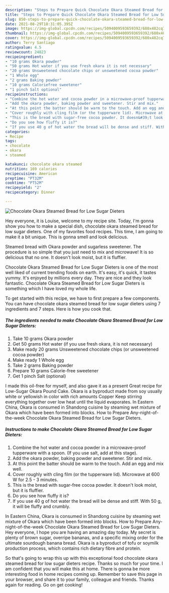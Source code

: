 ```yaml
---
description: "Steps to Prepare Quick Chocolate Okara Steamed Bread for Low Sugar Dieters"
title: "Steps to Prepare Quick Chocolate Okara Steamed Bread for Low Sugar Dieters"
slug: 850-steps-to-prepare-quick-chocolate-okara-steamed-bread-for-low-sugar-dieters
date: 2021-08-29T18:31:05.395Z
image: https://img-global.cpcdn.com/recipes/5094009593659392/680x482cq70/chocolate-okara-steamed-bread-for-low-sugar-dieters-recipe-main-photo.jpg
thumbnail: https://img-global.cpcdn.com/recipes/5094009593659392/680x482cq70/chocolate-okara-steamed-bread-for-low-sugar-dieters-recipe-main-photo.jpg
cover: https://img-global.cpcdn.com/recipes/5094009593659392/680x482cq70/chocolate-okara-steamed-bread-for-low-sugar-dieters-recipe-main-photo.jpg
author: Terry Santiago
ratingvalue: 4.5
reviewcount: 24823
recipeingredient:
- "10 grams Okara powder"
- "50 grams Hot water if you use fresh okara it is not necessary"
- "20 grams Unsweetened chocolate chips or unsweetened cocoa powder"
- "1 Whole egg"
- "2 grams Baking powder"
- "10 grams Caloriefree sweetener"
- "1 pinch Salt optional"
recipeinstructions:
- "Combine the hot water and cocoa powder in a microwave-proof tupperware with a spoon. (If you use salt, add at this stage)."
- "Add the okara powder, baking powder and sweetener. Stir and mix."
- "At this point the batter should be warm to the touch. Add an egg and mix well."
- "Cover roughly with cling film (or the tupperware lid). Microwave at 600 W for 2.5 - 3 minutes."
- "This is the bread with sugar-free cocoa powder. It doesn&#39;t look moist, but it is fluffier."
- "Do you see how fluffy it is?"
- "If you use 40 g of hot water the bread will be dense and stiff. With 50 g, it will be fluffy and crumbly."
categories:
- Recipe
tags:
- chocolate
- okara
- steamed

katakunci: chocolate okara steamed 
nutrition: 169 calories
recipecuisine: American
preptime: "PT32M"
cooktime: "PT52M"
recipeyield: "2"
recipecategory: Dinner

---
```



![Chocolate Okara Steamed Bread for Low Sugar Dieters](https://img-global.cpcdn.com/recipes/5094009593659392/680x482cq70/chocolate-okara-steamed-bread-for-low-sugar-dieters-recipe-main-photo.jpg)

Hey everyone, it is Louise, welcome to my recipe site. Today, I'm gonna show you how to make a special dish, chocolate okara steamed bread for low sugar dieters. One of my favorites food recipes. This time, I am going to make it a bit unique. This is gonna smell and look delicious.

Steamed bread with Okara powder and sugarless sweetener. The procedure is so simple that you just need to mix and microwave! It is so delicious that no one. It doesn&#39;t look moist, but it is fluffier.

Chocolate Okara Steamed Bread for Low Sugar Dieters is one of the most well liked of current trending foods on earth. It's easy, it's quick, it tastes yummy. It's enjoyed by millions every day. They are nice and they look fantastic. Chocolate Okara Steamed Bread for Low Sugar Dieters is something which I have loved my whole life.


To get started with this recipe, we have to first prepare a few components. You can have chocolate okara steamed bread for low sugar dieters using 7 ingredients and 7 steps. Here is how you cook that.

<!--inarticleads1-->

##### The ingredients needed to make Chocolate Okara Steamed Bread for Low Sugar Dieters:

1. Take 10 grams Okara powder
1. Get 50 grams Hot water (if you use fresh okara, it is not necessary)
1. Make ready 20 grams Unsweetened chocolate chips (or unsweetened cocoa powder)
1. Make ready 1 Whole egg
1. Take 2 grams Baking powder
1. Prepare 10 grams Calorie-free sweetener
1. Get 1 pinch Salt (optional)


I made this oil-free for myself, and also gave it as a present Great recipe for Low-Sugar Okara Pound Cake. Okara is a byproduct made from soy usually white or yellowish in color with rich amounts Copper Keep stirring everything together over low heat until the liquid evaporates. In Eastern China, Okara is consumed in Shandong cuisine by steaming wet mixture of Okara which have been formed into blocks. How to Prepare Any-night-of-the-week Chocolate Okara Steamed Bread for Low Sugar Dieters. 

<!--inarticleads2-->

##### Instructions to make Chocolate Okara Steamed Bread for Low Sugar Dieters:

1. Combine the hot water and cocoa powder in a microwave-proof tupperware with a spoon. (If you use salt, add at this stage).
1. Add the okara powder, baking powder and sweetener. Stir and mix.
1. At this point the batter should be warm to the touch. Add an egg and mix well.
1. Cover roughly with cling film (or the tupperware lid). Microwave at 600 W for 2.5 - 3 minutes.
1. This is the bread with sugar-free cocoa powder. It doesn&#39;t look moist, but it is fluffier.
1. Do you see how fluffy it is?
1. If you use 40 g of hot water the bread will be dense and stiff. With 50 g, it will be fluffy and crumbly.


In Eastern China, Okara is consumed in Shandong cuisine by steaming wet mixture of Okara which have been formed into blocks. How to Prepare Any-night-of-the-week Chocolate Okara Steamed Bread for Low Sugar Dieters. Hey everyone, I hope you are having an amazing day today. My secret is plenty of brown sugar, overripe bananas, and a specific mixing order for the ultimate sourdough banana bread. Okara is a byproduct of tofu or soymilk production process, which contains rich dietary fibre and protein. 

So that's going to wrap this up with this exceptional food chocolate okara steamed bread for low sugar dieters recipe. Thanks so much for your time. I am confident that you will make this at home. There is gonna be more interesting food in home recipes coming up. Remember to save this page in your browser, and share it to your family, colleague and friends. Thanks again for reading. Go on get cooking!
